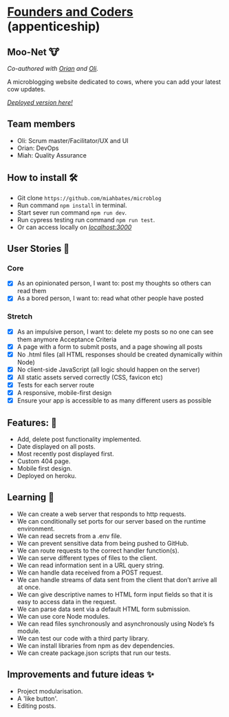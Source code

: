 # [Founders and Coders](https://www.foundersandcoders.com/) (appenticeship) 

## Moo-Net 🐮

*Co-authored with [Orian](https://github.com/OrianP) and [Oli](https://github.com/duckRabbitPy).*

A microblogging website dedicated to cows, where you can add your latest cow updates.

_[Deployed version here!](https://moo-net.herokuapp.com/)_

## Team members
- Oli: Scrum master/Facilitator/UX and UI
- Orian: DevOps
- Miah: Quality Assurance

## How to install 🛠️
- Git clone `https://github.com/miahbates/microblog`
- Run command `npm install` in terminal.
- Start sever run command `npm run dev`.
- Run cypress testing run command `npm run test`.
- Or can access locally on _[localhost:3000](http://localhost:3000/)_

## User Stories :busts_in_silhouette:
### Core 
- [x] As an opinionated person, I want to: post my thoughts so others can read them
- [x] As a bored person, I want to: read what other people have posted
### Stretch 
- [x] As an impulsive person, I want to: delete my posts so no one can see them anymore
      Acceptance Criteria
- [x] A page with a form to submit posts, and a page showing all posts
- [x] No .html files (all HTML responses should be created dynamically within Node)
- [x] No client-side JavaScript (all logic should happen on the server)
- [x] All static assets served correctly (CSS, favicon etc)
- [x] Tests for each server route
- [x] A responsive, mobile-first design
- [x] Ensure your app is accessible to as many different users as possible

## Features: 🌟
* Add, delete post functionality implemented.
* Date displayed on all posts.
* Most recently post displayed first.
* Custom 404 page.
* Mobile first design.
* Deployed on heroku.

## Learning 🌱
* We can create a web server that responds to http requests.
* We can conditionally set ports for our server based on the runtime environment.
* We can read secrets from a .env file.
* We can prevent sensitive data from being pushed to GitHub.
* We can route requests to the correct handler function(s).
* We can serve different types of files to the client.
* We can read information sent in a URL query string.
* We can handle data received from a POST request.
* We can handle streams of data sent from the client that don’t arrive all at once.
* We can give descriptive names to HTML form input fields so that it is easy to access data in the request.
* We can parse data sent via a default HTML form submission.
* We can use core Node modules.
* We can read files synchronously and asynchronously using Node’s fs module.
* We can test our code with a third party library.
* We can install libraries from npm as dev dependencies.
* We can create package.json scripts that run our tests.

## Improvements and future ideas ✨
- Project modularisation.
- A 'like button'.
- Editing posts.

















